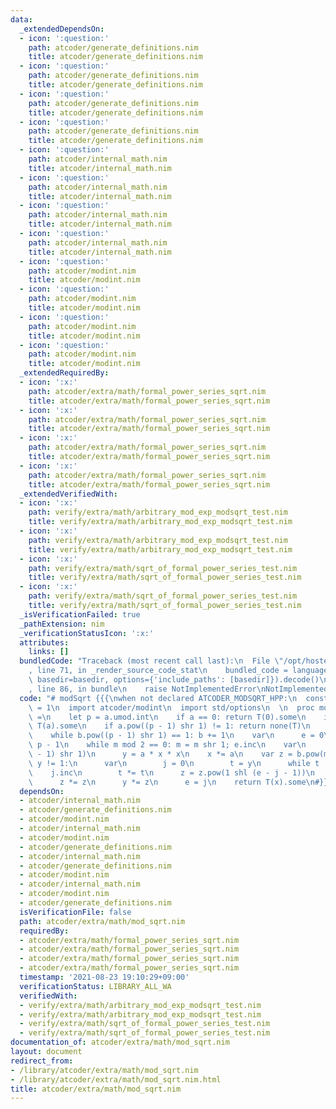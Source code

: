 ```yaml
---
data:
  _extendedDependsOn:
  - icon: ':question:'
    path: atcoder/generate_definitions.nim
    title: atcoder/generate_definitions.nim
  - icon: ':question:'
    path: atcoder/generate_definitions.nim
    title: atcoder/generate_definitions.nim
  - icon: ':question:'
    path: atcoder/generate_definitions.nim
    title: atcoder/generate_definitions.nim
  - icon: ':question:'
    path: atcoder/generate_definitions.nim
    title: atcoder/generate_definitions.nim
  - icon: ':question:'
    path: atcoder/internal_math.nim
    title: atcoder/internal_math.nim
  - icon: ':question:'
    path: atcoder/internal_math.nim
    title: atcoder/internal_math.nim
  - icon: ':question:'
    path: atcoder/internal_math.nim
    title: atcoder/internal_math.nim
  - icon: ':question:'
    path: atcoder/internal_math.nim
    title: atcoder/internal_math.nim
  - icon: ':question:'
    path: atcoder/modint.nim
    title: atcoder/modint.nim
  - icon: ':question:'
    path: atcoder/modint.nim
    title: atcoder/modint.nim
  - icon: ':question:'
    path: atcoder/modint.nim
    title: atcoder/modint.nim
  - icon: ':question:'
    path: atcoder/modint.nim
    title: atcoder/modint.nim
  _extendedRequiredBy:
  - icon: ':x:'
    path: atcoder/extra/math/formal_power_series_sqrt.nim
    title: atcoder/extra/math/formal_power_series_sqrt.nim
  - icon: ':x:'
    path: atcoder/extra/math/formal_power_series_sqrt.nim
    title: atcoder/extra/math/formal_power_series_sqrt.nim
  - icon: ':x:'
    path: atcoder/extra/math/formal_power_series_sqrt.nim
    title: atcoder/extra/math/formal_power_series_sqrt.nim
  - icon: ':x:'
    path: atcoder/extra/math/formal_power_series_sqrt.nim
    title: atcoder/extra/math/formal_power_series_sqrt.nim
  _extendedVerifiedWith:
  - icon: ':x:'
    path: verify/extra/math/arbitrary_mod_exp_modsqrt_test.nim
    title: verify/extra/math/arbitrary_mod_exp_modsqrt_test.nim
  - icon: ':x:'
    path: verify/extra/math/arbitrary_mod_exp_modsqrt_test.nim
    title: verify/extra/math/arbitrary_mod_exp_modsqrt_test.nim
  - icon: ':x:'
    path: verify/extra/math/sqrt_of_formal_power_series_test.nim
    title: verify/extra/math/sqrt_of_formal_power_series_test.nim
  - icon: ':x:'
    path: verify/extra/math/sqrt_of_formal_power_series_test.nim
    title: verify/extra/math/sqrt_of_formal_power_series_test.nim
  _isVerificationFailed: true
  _pathExtension: nim
  _verificationStatusIcon: ':x:'
  attributes:
    links: []
  bundledCode: "Traceback (most recent call last):\n  File \"/opt/hostedtoolcache/Python/3.10.0/x64/lib/python3.10/site-packages/onlinejudge_verify/documentation/build.py\"\
    , line 71, in _render_source_code_stat\n    bundled_code = language.bundle(stat.path,\
    \ basedir=basedir, options={'include_paths': [basedir]}).decode()\n  File \"/opt/hostedtoolcache/Python/3.10.0/x64/lib/python3.10/site-packages/onlinejudge_verify/languages/nim.py\"\
    , line 86, in bundle\n    raise NotImplementedError\nNotImplementedError\n"
  code: "# modSqrt {{{\nwhen not declared ATCODER_MODSQRT_HPP:\n  const ATCODER_MODSQRT_HPP*\
    \ = 1\n  import atcoder/modint\n  import std/options\n  \n  proc modSqrt*[T:ModInt](a:T):Option[T]\
    \ =\n    let p = a.umod.int\n    if a == 0: return T(0).some\n    if p == 2: return\
    \ T(a).some\n    if a.pow((p - 1) shr 1) != 1: return none(T)\n    var b = T(1)\n\
    \    while b.pow((p - 1) shr 1) == 1: b += 1\n    var\n      e = 0\n      m =\
    \ p - 1\n    while m mod 2 == 0: m = m shr 1; e.inc\n    var\n      x = a.pow((m\
    \ - 1) shr 1)\n      y = a * x * x\n    x *= a\n    var z = b.pow(m)\n    while\
    \ y != 1:\n      var\n        j = 0\n        t = y\n      while t != 1:\n    \
    \    j.inc\n        t *= t\n      z = z.pow(1 shl (e - j - 1))\n      x *= z\n\
    \      z *= z\n      y *= z\n      e = j\n    return T(x).some\n#}}}\n"
  dependsOn:
  - atcoder/internal_math.nim
  - atcoder/generate_definitions.nim
  - atcoder/modint.nim
  - atcoder/internal_math.nim
  - atcoder/modint.nim
  - atcoder/generate_definitions.nim
  - atcoder/internal_math.nim
  - atcoder/generate_definitions.nim
  - atcoder/modint.nim
  - atcoder/internal_math.nim
  - atcoder/modint.nim
  - atcoder/generate_definitions.nim
  isVerificationFile: false
  path: atcoder/extra/math/mod_sqrt.nim
  requiredBy:
  - atcoder/extra/math/formal_power_series_sqrt.nim
  - atcoder/extra/math/formal_power_series_sqrt.nim
  - atcoder/extra/math/formal_power_series_sqrt.nim
  - atcoder/extra/math/formal_power_series_sqrt.nim
  timestamp: '2021-08-23 19:10:29+09:00'
  verificationStatus: LIBRARY_ALL_WA
  verifiedWith:
  - verify/extra/math/arbitrary_mod_exp_modsqrt_test.nim
  - verify/extra/math/arbitrary_mod_exp_modsqrt_test.nim
  - verify/extra/math/sqrt_of_formal_power_series_test.nim
  - verify/extra/math/sqrt_of_formal_power_series_test.nim
documentation_of: atcoder/extra/math/mod_sqrt.nim
layout: document
redirect_from:
- /library/atcoder/extra/math/mod_sqrt.nim
- /library/atcoder/extra/math/mod_sqrt.nim.html
title: atcoder/extra/math/mod_sqrt.nim
---
```

